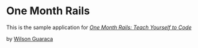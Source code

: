 # One Month Rails

This is the sample application for 
[*One Month Rails: Teach Yourself to Code*](http://onemonthrails.com)

by [Wilson Guaraca](http://wguaraca.com)
